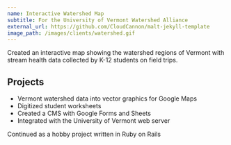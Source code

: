 ```yaml
---
name: Interactive Watershed Map
subtitle: For the University of Vermont Watershed Alliance
external_url: https://github.com/CloudCannon/malt-jekyll-template
image_path: /images/clients/watershed.gif
---
```


Created an interactive map showing the watershed regions of Vermont with stream health data collected by K-12 students on field trips.

## Projects

* Vermont watershed data into vector graphics for Google Maps
* Digitized student worksheets
* Created a CMS with Google Forms and Sheets
* Integrated with the University of Vermont web server

Continued as a hobby project written in Ruby on Rails